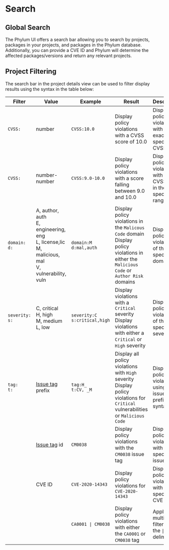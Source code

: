 # Search

## Global Search
The Phylum UI offers a search bar allowing you to search by projects, packages in your projects, and packages in the Phylum database. Additionally, you can provide a CVE ID and Phylum will determine the affected packages/versions and return any relevant projects.

## Project Filtering

The search bar in the project details view can be used to filter display results using the syntax in the table below:

| Filter | Value | Example | Result | Description |
| --- | --- | --- | --- | --- |
| `CVSS:` | number | `CVSS:10.0` | Display policy violations with a CVSS score of 10.0 | Display policy violations with the exact specified CVSS score |
| `CVSS:` | number-number | `CVSS:9.0-10.0` | Display policy violations with a score falling between 9.0 and 10.0 | Display policy violations with a CVSS score in the specified range |
| `domain:` <br> `d:`| A, author, auth <br> E, engineering, eng <br> L, license,lic <br> M, malicious, mal  <br> V, vulnerability, vuln | `domain:M` <br> `d:mal,auth` | Display policy violations in the `Malicous Code` domain <br> Display policy violations in either the `Malicious Code` or `Author Risk` domains | Display policy violations of the specified domain |
| `severity:`  <br> `s:` | C, critical <br> H, high <br> M, medium <br> L, low | `severity:C` <br> `s:critical,high` | Display violations with a `Critical` severity <br> Display violations with either a `Critical` or `High` severity | Display policy violations of the specified severity |
| `tag:` <br> `t:` | [Issue tag] prefix | `tag:H_` <br> `t:CV, _M` | Display all policy violations with `High` severity <br> Display policy violations for `Critical` vulnerabilities or `Malicious Code` | Display policy violations using the issue tag prefix syntax |
| | [Issue tag] id | `CM0038` | Display policy violations with the `CM0038` issue tag | Display policy violations with the specified issue tag id |
| | CVE ID | `CVE-2020-14343` | Display policy violations for `CVE-2020-14343` | Display policy violations with the specified CVE ID |
| | | `CA0001 \| CM0038` | Display policy violations with either the `CA0001` or `CM0038` tag | Apply multiple filters using the `\|` delimiter |

[Issue tag]:https://docs.phylum.io/knowledge_base/issue_tags
